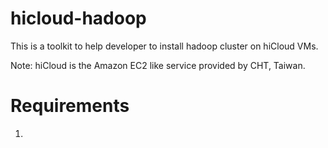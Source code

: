 hicloud-hadoop
==============

This is a toolkit to help developer to install hadoop cluster on hiCloud VMs.

Note: hiCloud is the Amazon EC2 like service provided by CHT, Taiwan.

Requirements
==============

1. 
